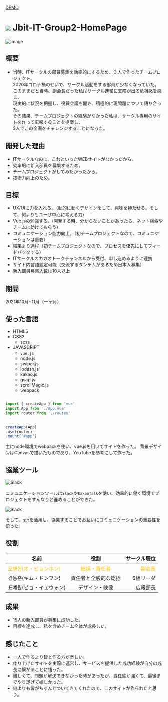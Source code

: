 <a href="https://hi1004.github.io/Jbit-IT-Group2-HomePage/" target="_blank">DEMO</a>

# <img src="https://hi1004.github.io/Jbit-IT-Group2-HomePage/favicon.ico" /> Jbit-IT-Group2-HomePage
![image](https://user-images.githubusercontent.com/80688093/170961252-da901de7-6d36-4629-8ef3-88c516950e5f.png)

## 概要
- 当時、ITサークルの部員募集を効率的にするため、３人で作ったチームプロジェクト。<br/>
2020年コロナ禍のせいで、サークル活動をする部員が少なくなっていた。<br/>
  このままだと当時、副会長だった私はサークル運営に支障が出る危機感を感じ、<br/>
  現実的に状況を把握し、役員会議を開き、積極的に現問題について語り合った。<br/>
  その結果、チームプロジェクトの経験がなかった私は、サークル専用のサイトを作って広報することを提案し、<br/>
  3人でこの企画をチャレンジすることになった。
  
## 開発した理由
- ITサークルなのに、これといったWEBサイトがなかったから。
- 効率的に新入部員を募集するため。
- チームプロジェクトがしてみたかったから。
- 技術力向上のため。

## 目標
- UX/UIに力を入れる。（動的に動くデザインをして、興味を持たせる。そして、何よりもユーザ中心に考える力）
- Vue.jsの勉強する。(開発する時、分からないことがあったら、ネット検索やチームに助けてもらう）
- コミュニケーション能力向上。（初チームプロジェクトなので、コミュニケーションは重要）
- 結果より過程（初チームプロジェクトなので、プロセスを優先にしてフィードバックする）
- ITサークルのカカオトークチャンネルから受付、申し込めるように連携
- サイト内言語設定可能（交流するタンデムがあるため日本人募集）
- 新入部員募集人数は10人以上

## 期間
2021年10月~11月（一ヶ月）

## 使った言語
- HTML5
- CSS3
    - scss
- JAVASCRIPT
    - `vue.js`
    - node.js
    - swiper.js
    - lodash.js
    - kakao.js 
    - gsap.js
    - scrollMagic.js
    - webpack

```javascript

import { createApp } from 'vue'
import App from './App.vue'
import router from './routes'


createApp(App)
.use(router)
.mount('#app')

```
主にnode環境でwebpackを使い、vue.jsを用いてサイトを作った。
背景デザインはCanvasで描いたものであり、YouTubeを参考にして作った。

## 協業ツール
![Slack](./src/assets/readme/Slack.png)

コミュニケーションツールは`Slack`や`kakaoTalk`を使い、効率的に働く環境でプロジェクトをすんなりと進めることができた。

![Slack](./src/assets/readme/Sourcetree.png)

そして、`git`を活用し、協業することでお互いにコミュニケーションの重要性を悟った。

## 役割
名前 | 役割 | サークル職位
--|:--:|--:
<span style="color:#fdc000">오병헌(オ・ビョンホン)</span>|<span style="color:#fdc000">総括・責任者</sapn>| <span style="color:#fdc000">副会長</span>
김동훈(キム・ドンフン) | 責任者と全般的な総括 | 6組リーダ
표예원(ピョ・イェウォン) | デザイン・映像 | 広報部長

## 成果
- 15人の新入部員が募集に成功した。
- 目標を達成し、私を含めチーム全体が成長した。

## 感じたこと
- 一人で作るより皆と作る方が楽しい。
- 作り上げたサイトを実際に運営し、サービスを提供した成功経験が自分の成長に繋がることに悟った。
- 難しくて、問題が解決できなかった時があったが、責任感が強くて、最後までやり遂げて嬉しかった。
- 何よりも皆がちゃんとついてきてくれたので、このサイトが作られたと思う。




